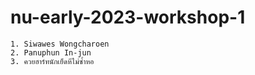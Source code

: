 # nu-early-2023-workshop-1

```text
1. Siwawes Wongcharoen
2. Panuphun In-jun
3. ควยฮาร์ทนักเย็ดหีไม่ซ้ำหอ
```
